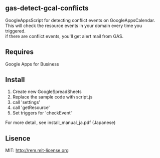 gas-detect-gcal-conflicts
-------------------------
GoogleAppsScript for detecting conflict events on GoogleAppsCalendar.  
This will check the resource events in your domain every time you triggered.  
if there are conflict events, you'll get alert mail from GAS.  

Requires
--------
Google Apps for Business

Install
-------
1. Create new GoogleSpreadSheets
2. Replace the sample code with script.js
3. call 'settings'
4. call 'getResource'
3. Set triggers for 'checkEvent'

For more detail, see install_manual_ja.pdf (Japanese)

Lisence
-------
MIT: http://rem.mit-license.org